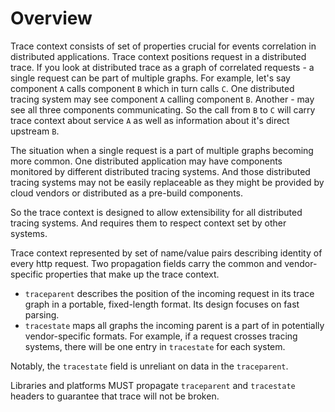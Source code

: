 # Overview

Trace context consists of set of properties crucial for events correlation in distributed applications. Trace context positions request in a distributed trace. If you look at distributed trace as a graph of correlated requests - a single request can be part of multiple graphs. For example, let's say component `A` calls component `B` which in turn calls `C`. One distributed tracing system may see component `A` calling component `B`. Another - may see all three components communicating. So the call from `B` to `C` will carry trace context about service `A` as well as information about it's direct upstream `B`.

The situation when a single request is a part of multiple graphs becoming more common. One distributed application may have components monitored by different distributed tracing systems. And those distributed tracing systems may not be easily replaceable as they might be provided by cloud vendors or distributed as a pre-build components.

So the trace context is designed to allow extensibility for all distributed tracing systems. And requires them to respect context set by other systems.

Trace context represented by set of name/value pairs describing identity of every http request. Two propagation fields carry the common and vendor-specific properties that make up the trace context.

* `traceparent` describes the position of the incoming request in its trace graph in a portable, fixed-length format. Its design focuses on fast parsing.
* `tracestate` maps all graphs the incoming parent is a part of in potentially vendor-specific formats. For example, if a request crosses tracing systems, there will be one entry in `tracestate` for each system.

Notably, the `tracestate` field is unreliant on data in the `traceparent`.

Libraries and platforms MUST propagate `traceparent` and `tracestate` headers to guarantee that trace will not be broken.
